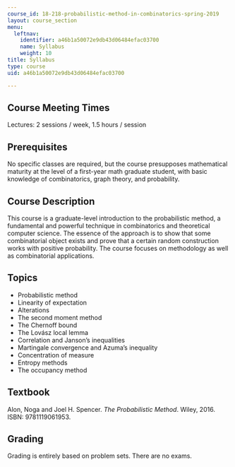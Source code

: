 ```yaml
---
course_id: 18-218-probabilistic-method-in-combinatorics-spring-2019
layout: course_section
menu:
  leftnav:
    identifier: a46b1a50072e9db43d06484efac03700
    name: Syllabus
    weight: 10
title: Syllabus
type: course
uid: a46b1a50072e9db43d06484efac03700

---
```


Course Meeting Times
--------------------

Lectures: 2 sessions / week, 1.5 hours / session

Prerequisites
-------------

No specific classes are required, but the course presupposes mathematical maturity at the level of a first-year math graduate student, with basic knowledge of combinatorics, graph theory, and probability.

Course Description
------------------

This course is a graduate-level introduction to the probabilistic method, a fundamental and powerful technique in combinatorics and theoretical computer science. The essence of the approach is to show that some combinatorial object exists and prove that a certain random construction works with positive probability. The course focuses on methodology as well as combinatorial applications.

Topics
------

*   Probabilistic method
*   Linearity of expectation
*   Alterations
*   The second moment method
*   The Chernoff bound
*   The Lovász local lemma
*   Correlation and Janson’s inequalities
*   Martingale convergence and Azuma’s inequality
*   Concentration of measure
*   Entropy methods
*   The occupancy method

Textbook
--------

Alon, Noga and Joel H. Spencer. _The Probabilistic Method_. Wiley, 2016. ISBN: 9781119061953.

Grading
-------

Grading is entirely based on problem sets. There are no exams.